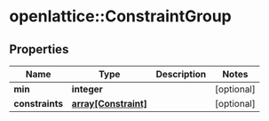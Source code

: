 # openlattice::ConstraintGroup

## Properties
Name | Type | Description | Notes
------------ | ------------- | ------------- | -------------
**min** | **integer** |  | [optional] 
**constraints** | [**array[Constraint]**](Constraint.md) |  | [optional] 


